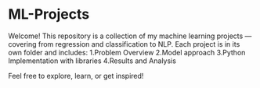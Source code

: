 # ML-Projects

Welcome! This repository is a collection of my machine learning projects — covering from regression and classification to NLP.
Each project is in its own folder and includes:
  1.Problem Overview
  2.Model approach
  3.Python Implementation with libraries
  4.Results and Analysis  

Feel free to explore, learn, or get inspired!
